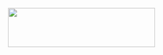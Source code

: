 <p align="center">
<img src="https://github.com/lady-h-world/My_Garden/blob/main/images/at_gate_title.png" width="300" height="80" />
</p>

#

